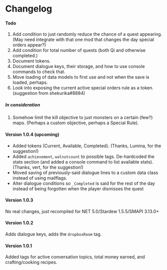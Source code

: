 Changelog
============

#### Todo

1. Add condition to just randomly reduce the chance of a quest appearing. (May need integrate with that one mod that changes the day special orders appear?)
2. Add condition for total number of quests (both Qi and otherwise completed.)
3. Document tokens.
4. Document dialogue keys, their storage, and how to use console commands to check that.
5. Move loading of data models to first use and not when the save is loaded, perhaps.
6. Look into exposing the current active special orders rule as a token. (suggestion from shekurika#8884)

##### In consideration

1. Somehow limit the kill objective to just monsters on a certain (few?) maps. (Perhaps a custom objective, perhaps a Special Rule).

#### Version 1.0.4 (upcoming)

* Added tokens (Current, Available, Completed). (Thanks, Lumina, for the suggestion!)
* Added `achievement`, `walnutcount` to possible tags. De-hardcoded the stats section (and added a console command to list available stats). (Thanks, vert, for the suggestion!)
* Moved saving of previously-said dialogue lines to a custom data class instead of using mailflags.
* Alter dialogue conditions so `_Completed` is said for the rest of the day instead of being forgotten when the player dismisses the quest

#### Version 1.0.3

No real changes, just recompiled for NET 5.0/Stardew 1.5.5/SMAPI 3.13.0+

#### Version 1.0.2

Adds dialogue keys, adds the `dropboxRoom` tag.

#### Version 1.0.1 

Added tags for active conversation topics, total money earned, and crafting/cooking recipes.
